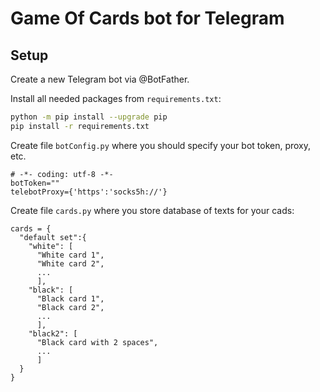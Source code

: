 # Game Of Cards bot for Telegram

## Setup

Create a new Telegram bot via @BotFather.

Install all needed packages from `requirements.txt`:

```bash
python -m pip install --upgrade pip
pip install -r requirements.txt
```

Create file `botConfig.py` where you should specify your bot token, proxy, etc.

```
# -*- coding: utf-8 -*-
botToken=""
telebotProxy={'https':'socks5h://'}
```

Create file `cards.py` where you store database of texts for your cads:
```
cards = {
  "default set":{
    "white": [
      "White card 1",
      "White card 2",
      ...
      ],  
    "black": [
      "Black card 1",
      "Black card 2",
      ...
      ],   
    "black2": [
      "Black card with 2 spaces",
      ...
      ]
  }
}
```
